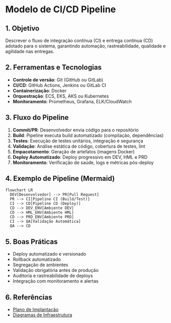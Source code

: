 # Modelo de CI/CD Pipeline

## 1. Objetivo
Descrever o fluxo de integração contínua (CI) e entrega contínua (CD) adotado para o sistema, garantindo automação, rastreabilidade, qualidade e agilidade nas entregas.

## 2. Ferramentas e Tecnologias
- **Controle de versão**: Git (GitHub ou GitLab)
- **CI/CD**: GitHub Actions, Jenkins ou GitLab CI
- **Containerização**: Docker
- **Orquestração**: ECS, EKS, AKS ou Kubernetes
- **Monitoramento**: Prometheus, Grafana, ELK/CloudWatch

## 3. Fluxo do Pipeline
1. **Commit/PR**: Desenvolvedor envia código para o repositório
2. **Build**: Pipeline executa build automatizado (compilação, dependências)
3. **Testes**: Execução de testes unitários, integração e segurança
4. **Validação**: Análise estática de código, cobertura de testes, lint
5. **Empacotamento**: Geração de artefatos (imagens Docker)
6. **Deploy Automatizado**: Deploy progressivo em DEV, HML e PRD
7. **Monitoramento**: Verificação de saúde, logs e métricas pós-deploy

## 4. Exemplo de Pipeline (Mermaid)
```mermaid
flowchart LR
  DEV[Desenvolvedor] --> PR[Pull Request]
  PR --> CI[Pipeline CI (Build/Test)]
  CI --> CD[Pipeline CD (Deploy)]
  CD --> DEV_ENV[Ambiente DEV]
  CD --> HML_ENV[Ambiente HML]
  CD --> PRD_ENV[Ambiente PRD]
  CI --> QA[Validação Automática]
  QA --> CD
```

## 5. Boas Práticas
- Deploy automatizado e versionado
- Rollback automatizado
- Segregação de ambientes
- Validação obrigatória antes de produção
- Auditoria e rastreabilidade de deploys
- Integração com monitoramento e alertas

## 6. Referências
- [Plano de Implantação](plano-de-implantacao.md)
- [Diagramas de Infraestrutura](diagramas-de-infraestrutura.md)
